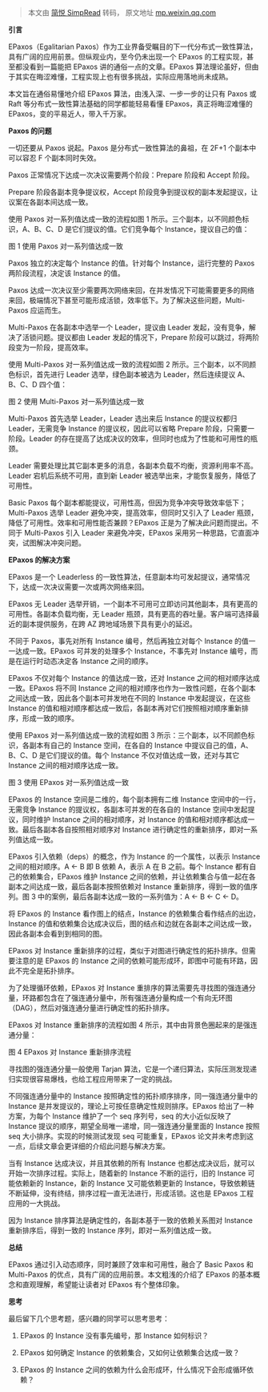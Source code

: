 > 本文由 [简悦 SimpRead](http://ksria.com/simpread/) 转码， 原文地址 [mp.weixin.qq.com](https://mp.weixin.qq.com/s?__biz=MzIzOTU0NTQ0MA==&mid=2247500380&idx=1&sn=025c1c9fcdba8e72a5eb2e8c8aad98fd&chksm=e92aff53de5d76454f580f3adebda282f31d3f97a3d5c6f8cdb9c2d5d8283b1719263368753b&scene=21#wechat_redirect)

**引言**

EPaxos（Egalitarian Paxos）作为工业界备受瞩目的下一代分布式一致性算法，具有广阔的应用前景。但纵观业内，至今仍未出现一个 EPaxos 的工程实现，甚至都没看到一篇能把 EPaxos 讲的通俗一点的文章。EPaxos 算法理论虽好，但由于其实在晦涩难懂，工程实现上也有很多挑战，实际应用落地尚未成熟。

本文旨在通俗易懂地介绍 EPaxos 算法，由浅入深、一步一步的让只有 Paxos 或 Raft 等分布式一致性算法基础的同学都能轻易看懂 EPaxos，真正将晦涩难懂的 EPaxos，变的平易近人，带入千万家。

**Paxos 的问题**

一切还要从 Paxos 说起。Paxos 是分布式一致性算法的鼻祖，在 2F+1 个副本中可以容忍 F 个副本同时失效。

Paxos 正常情况下达成一次决议需要两个阶段：Prepare 阶段和 Accept 阶段。

Prepare 阶段各副本竞争提议权，Accept 阶段竞争到提议权的副本发起提议，让议案在各副本间达成一致。

使用 Paxos 对一系列值达成一致的流程如图 1 所示。三个副本，以不同颜色标识，A、B、C、D 是它们提议的值。它们竞争每个 Instance，提议自己的值：

图 1 使用 Paxos 对一系列值达成一致

Paxos 独立的决定每个 Instance 的值。针对每个 Instance，运行完整的 Paxos 两阶段流程，决定该 Instance 的值。

Paxos 达成一次决议至少需要两次网络来回，在并发情况下可能需要更多的网络来回，极端情况下甚至可能形成活锁，效率低下。为了解决这些问题，Multi-Paxos 应运而生。

Multi-Paxos 在各副本中选举一个 Leader，提议由 Leader 发起，没有竞争，解决了活锁问题。提议都由 Leader 发起的情况下，Prepare 阶段可以跳过，将两阶段变为一阶段，提高效率。

使用 Multi-Paxos 对一系列值达成一致的流程如图 2 所示。三个副本，以不同颜色标识，首先进行 Leader 选举，绿色副本被选为 Leader，然后连续提议 A、B、C、D 四个值：

图 2 使用 Multi-Paxos 对一系列值达成一致

Multi-Paxos 首先选举 Leader，Leader 选出来后 Instance 的提议权都归 Leader，无需竞争 Instance 的提议权，因此可以省略 Prepare 阶段，只需要一阶段。Leader 的存在提高了达成决议的效率，但同时也成为了性能和可用性的瓶颈。

Leader 需要处理比其它副本更多的消息，各副本负载不均衡，资源利用率不高。Leader 宕机后系统不可用，直到新 Leader 被选举出来，才能恢复服务，降低了可用性。

Basic Paxos 每个副本都能提议，可用性高，但因为竞争冲突导致效率低下；Multi-Paxos 选举 Leader 避免冲突，提高效率，但同时又引入了 Leader 瓶颈，降低了可用性。效率和可用性能否兼顾？EPaxos 正是为了解决此问题而提出。不同于 Multi-Paxos 引入 Leader 来避免冲突，EPaxos 采用另一种思路，它直面冲突，试图解决冲突问题。

**EPaxos 的解决方案**

EPaxos 是一个 Leaderless 的一致性算法，任意副本均可发起提议，通常情况下，达成一次决议需要一次或两次网络来回。

EPaxos 无 Leader 选举开销，一个副本不可用可立即访问其他副本，具有更高的可用性。各副本负载均衡，无 Leader 瓶颈，具有更高的吞吐量。客户端可选择最近的副本提供服务，在跨 AZ 跨地域场景下具有更小的延迟。

不同于 Paxos，事先对所有 Instance 编号，然后再独立对每个 Instance 的值一一达成一致。EPaxos 可并发的处理多个 Instance，不事先对 Instance 编号，而是在运行时动态决定各 Instance 之间的顺序。

EPaxos 不仅对每个 Instance 的值达成一致，还对 Instance 之间的相对顺序达成一致。EPaxos 将不同 Instance 之间的相对顺序也作为一致性问题，在各个副本之间达成一致，因此各个副本可并发地在不同的 Instance 中发起提议，在这些 Instance 的值和相对顺序都达成一致后，各副本再对它们按照相对顺序重新排序，形成一致的顺序。

使用 EPaxos 对一系列值达成一致的流程如图 3 所示：三个副本，以不同颜色标识，各副本有自己的 Instance 空间，在各自的 Instance 中提议自己的值，A、B、C、D 是它们提议的值。每个 Instance 不仅对值达成一致，还对与其它 Instance 之间的相对顺序达成一致。

图 3 使用 EPaxos 对一系列值达成一致

EPaxos 的 Instance 空间是二维的，每个副本拥有二维 Instance 空间中的一行，无需竞争 Instance 的提议权，各副本可并发的在各自的 Instance 空间中发起提议，同时维护 Instance 之间的相对顺序，对 Instance 的值和相对顺序都达成一致。最后各副本各自按照相对顺序对 Instance 进行确定性的重新排序，即对一系列值达成一致。

EPaxos 引入依赖（deps）的概念，作为 Instance 的一个属性，以表示 Instance 之间的相对顺序。A ← B 即 B 依赖 A，表示 A 在 B 之前。每个 Instance 都有自己的依赖集合，EPaxos 维护 Instance 之间的依赖，并让依赖集合与值一起在各副本之间达成一致，最后各副本按照依赖对 Instance 重新排序，得到一致的值序列。图 3 中的案例，最后各副本达成一致的一系列值为：A ← B ← C ← D。

将 EPaxos 的 Instance 看作图上的结点，Instance 的依赖集合看作结点的出边，Instance 的值和依赖集合达成决议后，图的结点和边就在各副本之间达成一致，因此各副本会看到到相同的图。

EPaxos 对 Instance 重新排序的过程，类似于对图进行确定性的拓扑排序。但需要注意的是 EPaxos 的 Instance 之间的依赖可能形成环，即图中可能有环路，因此不完全是拓扑排序。

为了处理循环依赖，EPaxos 对 Instance 重排序的算法需要先寻找图的强连通分量，环路都包含在了强连通分量中，所有强连通分量构成一个有向无环图（DAG），然后对强连通分量进行确定性的拓扑排序。

EPaxos 对 Instance 重新排序的流程如图 4 所示，其中由背景色圈起来的是强连通分量：

图 4 EPaxos 对 Instance 重新排序流程

寻找图的强连通分量一般使用 Tarjan 算法，它是一个递归算法，实际压测发现递归实现很容易爆栈，也给工程应用带来了一定的挑战。

不同强连通分量中的 Instance 按照确定性的拓扑顺序排序，同一强连通分量中的 Instance 是并发提议的，理论上可按任意确定性规则排序。EPaxos 给出了一种方案，为每个 Instance 维护了一个 seq 序列号，seq 的大小近似反映了 Instance 提议的顺序，期望全局唯一递增，同一强连通分量里面的 Instance 按照 seq 大小排序。实现的时候测试发现 seq 可能重复，EPaxos 论文并未考虑到这一点，后续文章会更详细的介绍此问题与解决方案。

当有 Instance 达成决议，并且其依赖的所有 Instance 也都达成决议后，就可以开始一次排序过程。实际上，随着新的 Instance 不断的运行，旧的 Instance 可能依赖新的 Instance，新的 Instance 又可能依赖更新的 Instance，导致依赖链不断延伸，没有终结，排序过程一直无法进行，形成活锁。这也是 EPaxos 工程应用的一大挑战。

因为 Instance 排序算法是确定性的，各副本基于一致的依赖关系图对 Instance 重新排序后，得到一致的 Instance 序列，即对一系列值达成一致。

**总结**

EPaxos 通过引入动态顺序，同时兼顾了效率和可用性，融合了 Basic Paxos 和 Multi-Paxos 的优点，具有广阔的应用前景。本文粗浅的介绍了 EPaxos 的基本概念和直观理解，希望能让读者对 EPaxos 有个整体印象。

**思考**

最后留下几个思考题，感兴趣的同学可以思考思考：

1.  EPaxos 的 Instance 没有事先编号，那 Instance 如何标识？
    
2.  EPaxos 如何确定 Instance 的依赖集合，又如何让依赖集合达成一致？
    
3.  EPaxos 的 Instance 之间的依赖为什么会形成环，什么情况下会形成循环依赖？